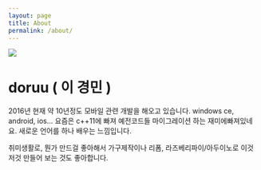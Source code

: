 ```yaml
---
layout: page
title: About
permalink: /about/
---
```


![](http://doruu.github.io/about/img/profile.png)

# doruu ( 이 경민 )


2016년 현재 약 10년정도 모바일 관련 개발을 해오고 있습니다. windows ce, android, ios... 요즘은 c++11에 빠져 예전코드들 마이그레이션 하는 재미에빠져있네요. 새로운 언어를 하나 배우는 느낌입니다.  

취미생활로, 뭔가 만드걸 좋아해서 가구제작이나 리폼, 라즈베리파이/아두이노로 이것저것 만들어 보는 것도 좋아합니다. 

